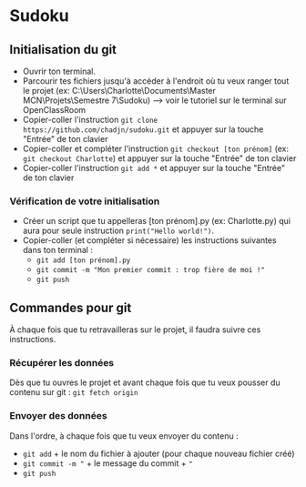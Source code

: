 # Sudoku

## Initialisation du git
* Ouvrir ton terminal.
* Parcourir tes fichiers jusqu'à accéder à l'endroit où tu veux ranger tout le projet (ex: C:\Users\Charlotte\Documents\Master MCN\Projets\Semestre 7\Sudoku) --> voir le tutoriel sur le terminal sur OpenClassRoom
* Copier-coller l'instruction `git clone https://github.com/chadjn/sudoku.git` et appuyer sur la touche "Entrée" de ton clavier
* Copier-coller et compléter l'instruction `git checkout [ton prénom]` (ex: `git checkout Charlotte`) et appuyer sur la touche "Entrée" de ton clavier
* Copier-coller l'instruction `git add *` et appuyer sur la touche "Entrée" de ton clavier

### Vérification de votre initialisation
* Créer un script que tu appelleras [ton prénom].py (ex: Charlotte.py) qui aura pour seule instruction `print("Hello world!")`.
* Copier-coller (et compléter si nécessaire) les instructions suivantes dans ton terminal :
    * `git add [ton prénom].py`
    * `git commit -m "Mon premier commit : trop fière de moi !"`
    * `git push`
    
## Commandes pour git
À chaque fois que tu retravailleras sur le projet, il faudra suivre ces instructions.
### Récupérer les données
Dès que tu ouvres le projet et avant chaque fois que tu veux pousser du contenu sur git :
`git fetch origin`

### Envoyer des données
Dans l'ordre, à chaque fois que tu veux envoyer du contenu :
- `git add` + le nom du fichier à ajouter (pour chaque nouveau fichier créé)
- `git commit -m "` +  le message du commit + `"`
- `git push`